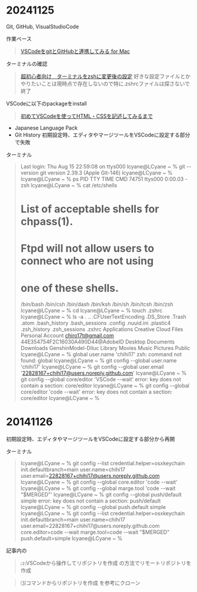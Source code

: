 # 20241125
Git, GitHub, VisualStudioCode

作業ベース
> [VSCodeをgitとGitHubと連携してみる for Mac](https://note.com/cd_ss_829/n/n4e7d80723381)

ターミナルの確認
> [超初心者向け　ターミナルをzshに変更後の設定](https://note.com/cd_ss_829/n/nab98b57f8c9f)
好きな設定ファイルとかやりたいことは現時点で存在しないので特に.zshrcファイルは探さないで終了

VSCodeに以下のpackageをinstall
> [初めてVSCodeを使ってHTML・CSSを記述してみるまで](https://note.com/cd_ss_829/n/n6243c1bf5c4d)
- Japanese Language Pack
- Git History
初期設定時、エディタやマージツールをVSCodeに設定する部分で失敗

ターミナル
> Last login: Thu Aug 15 22:59:08 on ttys000
> lcyane@LCyane ~ % git --version
> git version 2.39.3 (Apple Git-146)
> lcyane@LCyane ~ % 
> lcyane@LCyane ~ % ps
>   PID TTY           TIME CMD
> 74751 ttys000    0:00.03 -zsh
> lcyane@LCyane ~ % cat /etc/shells
> # List of acceptable shells for chpass(1).
> # Ftpd will not allow users to connect who are not using
> # one of these shells.
> 
> /bin/bash
> /bin/csh
> /bin/dash
> /bin/ksh
> /bin/sh
> /bin/tcsh
> /bin/zsh
> lcyane@LCyane ~ % cd
> lcyane@LCyane ~ % touch .zshrc
> lcyane@LCyane ~ % ls -a
> .
> ..
> .CFUserTextEncoding
> .DS_Store
> .Trash
> .atom
> .bash_history
> .bash_sessions
> .config
> .nuuid.ini
> .plastic4
> .zsh_history
> .zsh_sessions
> .zshrc
> Applications
> Creative Cloud Files Personal Account chiro17t@gmail.com 44E354754F2C16030A490D44@AdobeID
> Desktop
> Documents
> Downloads
> GenshinModel-Diluc
> Library
> Movies
> Music
> Pictures
> Public
> lcyane@LCyane ~ % global user.name 'chihi17'
> zsh: command not found: global
> lcyane@LCyane ~ % git config --global user.name 'chihi17'
> lcyane@LCyane ~ % git config --global user.email '22828167+chihi17@users.noreply.github.com'
> lcyane@LCyane ~ % git config --global core/editor 'VSCode --wait'
> error: key does not contain a section: core/editor
> lcyane@LCyane ~ % git config --global core/editor 'code --wait'
> error: key does not contain a section: core/editor
> lcyane@LCyane ~ % 

# 20141126

初期設定時、エディタやマージツールをVSCodeに設定する部分から再開

ターミナル
> lcyane@LCyane ~ % git config --list
> credential.helper=osxkeychain
> init.defaultbranch=main
> user.name=chihi17
> user.email=22828167+chihi17@users.noreply.github.com
> lcyane@LCyane ~ % git config --global core.editor 'code --wait'
> lcyane@LCyane ~ % git config --global marge.tool 'code --wait "$MERGED"'
> lcyane@LCyane ~ % git config --global push/default simple
> error: key does not contain a section: push/default
> lcyane@LCyane ~ % git config --global push.default simple
> lcyane@LCyane ~ % git config --list
> credential.helper=osxkeychain
> init.defaultbranch=main
> user.name=chihi17
> user.email=22828167+chihi17@users.noreply.github.com
> core.editor=code --wait
> marge.tool=code --wait "$MERGED"
> push.default=simple
> lcyane@LCyane ~ %    

記事内の
> ⑵VSCodeから操作してリポジトリを作成
の方法でリモートリポジトリを作成

> ⑶コマンドからリポジトリを作成
を参考にクローン